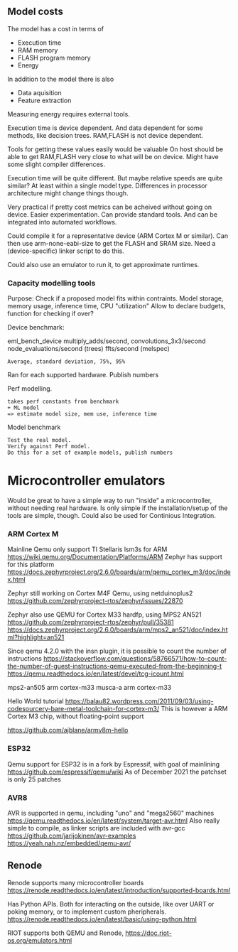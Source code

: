 
## Model costs 
The model has a cost in terms of

- Execution time
- RAM memory
- FLASH program memory
- Energy

In addition to the model there is also
- Data aquisition
- Feature extraction

Measuring energy requires external tools.

Execution time is device dependent.
And data dependent for some methods, like decision trees.
RAM,FLASH is not device dependent.

Tools for getting these values easily would be valuable
On host should be able to get RAM,FLASH very close to what will be on device.
Might have some slight compiler differences.

Execution time will be quite different.
But maybe relative speeds are quite similar?
At least within a single model type.
Differences in processor architecture might change things though.

Very practical if pretty cost metrics can be acheived without going on device.
Easier experimentation.
Can provide standard tools.
And can be integrated into automated workflows.


Could compile it for a representative device (ARM Cortex M or similar).
Can then use arm-none-eabi-size to get the FLASH and SRAM size.
Need a (device-specific) linker script to do this.

Could also use an emulator to run it, to get approximate runtimes.

### Capacity modelling tools

Purpose: Check if a proposed model fits within contraints.
Model storage, memory usage, inference time, CPU "utilization"
Allow to declare budgets, function for checking if over?

Device benchmark:

eml_bench_device
    multiply_adds/second,
    convolutions_3x3/second
    node_evaluations/second (trees)
    ffts/second (melspec)

    Average, standard deviation, 75%, 95%

Ran for each supported hardware. Publish numbers

Perf modelling.
 
    takes perf constants from benchmark
    + ML model 
    => estimate model size, mem use, inference time 

Model benchmark

    Test the real model.
    Verify against Perf model.
    Do this for a set of example models, publish numbers



# Microcontroller emulators

Would be great to have a simple way to run "inside" a microcontroller,
without needing real hardware.
Is only simple if the installation/setup of the tools are simple, though.
Could also be used for Continious Integration.

### ARM Cortex M
Mainline Qemu only support TI Stellaris lsm3s for ARM
https://wiki.qemu.org/Documentation/Platforms/ARM
Zephyr has support for this platform
https://docs.zephyrproject.org/2.6.0/boards/arm/qemu_cortex_m3/doc/index.html

Zephyr still working on Cortex M4F Qemu, using netduinoplus2
https://github.com/zephyrproject-rtos/zephyr/issues/22870

Zephyr also use QEMU for Cortex M33 hardfp, using MPS2 AN521
https://github.com/zephyrproject-rtos/zephyr/pull/35381
https://docs.zephyrproject.org/2.6.0/boards/arm/mps2_an521/doc/index.html?highlight=an521

Since qemu 4.2.0 with the insn plugin, it is possible to count the number of instructions
https://stackoverflow.com/questions/58766571/how-to-count-the-number-of-guest-instructions-qemu-executed-from-the-beginning-t
https://qemu.readthedocs.io/en/latest/devel/tcg-icount.html

mps2-an505 	arm 	cortex-m33
musca-a 	arm 	cortex-m33

Hello World tutorial
https://balau82.wordpress.com/2011/09/03/using-codesourcery-bare-metal-toolchain-for-cortex-m3/
This is however a ARM Cortex M3 chip, without floating-point support

https://github.com/ajblane/armv8m-hello

### ESP32

Qemu support for ESP32 is in a fork by Espressif, with goal of mainlining
https://github.com/espressif/qemu/wiki
As of December 2021 the patchset is only 25 patches

### AVR8
AVR is supported in qemu, including "uno" and "mega2560" machines
https://qemu.readthedocs.io/en/latest/system/target-avr.html
Also really simple to compile, as linker scripts are included with avr-gcc
https://github.com/jarijokinen/avr-examples
https://yeah.nah.nz/embedded/qemu-avr/

## Renode

Renode supports many microcontroller boards
https://renode.readthedocs.io/en/latest/introduction/supported-boards.html

Has Python APIs. Both for interacting on the outside, like over UART or poking memory,
or to implement custom pheripherals.
https://renode.readthedocs.io/en/latest/basic/using-python.html

RIOT supports both QEMU and Renode, https://doc.riot-os.org/emulators.html


